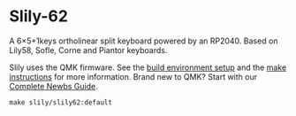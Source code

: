 # Slily-62
A 6×5+1keys ortholinear split keyboard powered by an RP2040.
Based on Lily58, Sofle, Corne and Piantor keyboards.

Slily uses the QMK firmware.
See the [build environment setup](https://docs.qmk.fm/#/getting_started_build_tools)
and the [make instructions](https://docs.qmk.fm/#/getting_started_make_guide) for more information.
Brand new to QMK? Start with our [Complete Newbs Guide](https://docs.qmk.fm/#/newbs).

    make slily/slily62:default
